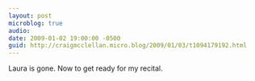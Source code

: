 ```yaml
---
layout: post
microblog: true
audio: 
date: 2009-01-02 19:00:00 -0500
guid: http://craigmcclellan.micro.blog/2009/01/03/t1094179192.html
---
```

Laura is gone.  Now to get ready for my recital.

